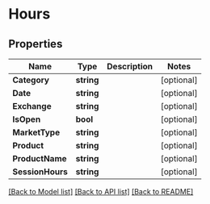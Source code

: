 # Hours

## Properties

Name | Type | Description | Notes
------------ | ------------- | ------------- | -------------
**Category** | **string** |  | [optional] 
**Date** | **string** |  | [optional] 
**Exchange** | **string** |  | [optional] 
**IsOpen** | **bool** |  | [optional] 
**MarketType** | **string** |  | [optional] 
**Product** | **string** |  | [optional] 
**ProductName** | **string** |  | [optional] 
**SessionHours** | **string** |  | [optional] 

[[Back to Model list]](../README.md#documentation-for-models) [[Back to API list]](../README.md#documentation-for-api-endpoints) [[Back to README]](../README.md)


